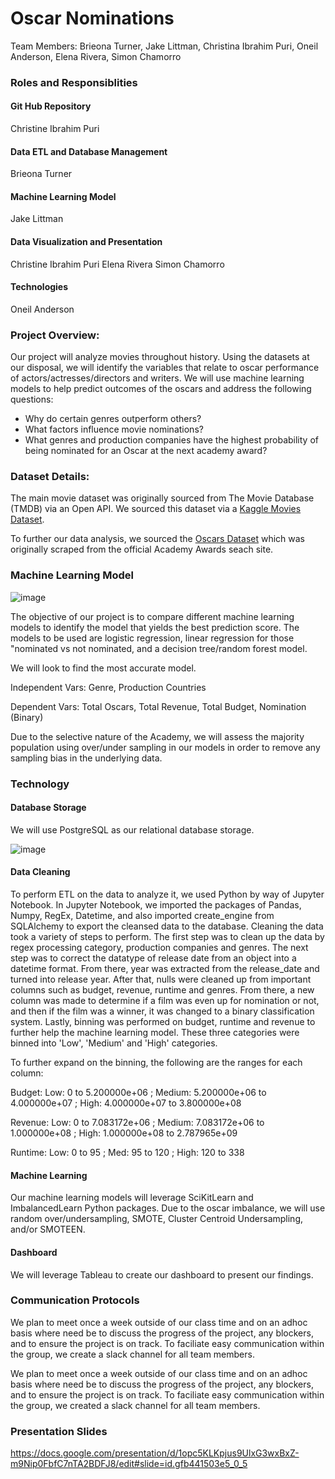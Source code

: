 # Oscar Nominations
Team Members: Brieona Turner, Jake Littman, Christina Ibrahim Puri, Oneil Anderson, Elena Rivera, Simon Chamorro

### Roles and Responsiblities

#### Git Hub Repository
Christine Ibrahim Puri

#### Data ETL and Database Management
Brieona Turner

#### Machine Learning Model
Jake Littman

#### Data Visualization and Presentation
Christine Ibrahim Puri
Elena Rivera
Simon Chamorro

#### Technologies
Oneil Anderson

### Project Overview: 
Our project will analyze movies throughout history. Using the datasets at our disposal, we will identify the variables that relate to oscar performance of actors/actresses/directors and writers. We will use machine learning models to help predict outcomes of the oscars and address the following questions:

- Why do certain genres outperform others?
- What factors influence movie nominations?
- What genres and production companies have the highest probability of being nominated for an Oscar at the next academy award?

### Dataset Details:
The main movie dataset was originally sourced from The Movie Database (TMDB) via an Open API. We sourced this dataset via a [Kaggle Movies Dataset](https://www.kaggle.com/rounakbanik/the-movies-dataset?select=movies_metadata.csv). 

To further our data analysis, we sourced the [Oscars Dataset](https://www.kaggle.com/rounakbanik/the-movies-dataset?select=movies_metadata.csv) which was originally scraped from the official Academy Awards seach site.

### Machine Learning Model
![image](https://user-images.githubusercontent.com/85204128/138625256-77b58a78-289b-489b-b88e-c9c5167964b3.png)

The objective of our project is to compare different machine learning models to identify the model that yields the best prediction score. The models to be used are logistic regression, linear regression for those "nominated vs not nominated, and a decision tree/random forest model. 

We will look to find the most accurate model.

Independent Vars: Genre, Production Countries 

Dependent Vars: Total Oscars, Total Revenue, Total Budget, Nomination (Binary)

Due to the selective nature of the Academy, we will assess the majority population using over/under sampling in our models in order to remove any sampling bias in the underlying data.

### Technology

#### Database Storage
We will use PostgreSQL as our relational database storage.

![image](https://user-images.githubusercontent.com/85204128/138626925-0c5e9b0f-1efd-4c8c-b5f8-ebd53b9cd399.png)

#### Data Cleaning

To perform ETL on the data to analyze it, we used Python by way of Jupyter Notebook. In Jupyter Notebook, we imported the packages of Pandas, Numpy, RegEx, Datetime, and also imported create_engine from SQLAlchemy to export the cleansed data to the database.
Cleaning the data took a variety of steps to perform. The first step was to clean up the data by regex processing category, production companies and genres. The next step was to correct the datatype of release date from an object into a datetime format. From there, year was extracted from the release_date and turned into release year. After that, nulls were cleaned up from important columns such as budget, revenue, runtime and genres. From there, a new column was made to determine if a film was even up for nomination or not, and then if the film was a winner, it was changed to a binary classification system. Lastly, binning was performed on budget, runtime and revenue to further help the machine learning model. These three categories were binned into 'Low', 'Medium' and 'High' categories.

To further expand on the binning, the following are the ranges for each column:

Budget: Low: 0 to 5.200000e+06 ; Medium: 5.200000e+06  to 4.000000e+07 ; High: 4.000000e+07 to 3.800000e+08

Revenue: Low: 0 to 7.083172e+06 ; Medium: 7.083172e+06 to  1.000000e+08 ; High: 1.000000e+08 to 2.787965e+09

Runtime: Low: 0 to 95 ; Med: 95 to 120 ; High: 120 to 338


#### Machine Learning
Our machine learning models will leverage SciKitLearn and ImbalancedLearn Python packages. Due to the oscar imbalance, we will use random over/undersampling, SMOTE, Cluster Centroid Undersampling, and/or SMOTEEN.

#### Dashboard
We will leverage Tableau to create our dashboard to present our findings.

### Communication Protocols

We plan to meet once a week outside of our class time and on an adhoc basis where need be to discuss the progress of the project, any blockers, and to ensure the project is on track. To faciliate easy communication within the group, we create a slack channel for all team members.

We plan to meet once a week outside of our class time and on an adhoc basis where need be to discuss the progress of the project, any blockers, and to ensure the project is on track. To faciliate easy communication within the group, we created a slack channel for all team members.

### Presentation Slides

https://docs.google.com/presentation/d/1opc5KLKpjus9UlxG3wxBxZ-m9Nip0FbfC7nTA2BDFJ8/edit#slide=id.gfb441503e5_0_5
